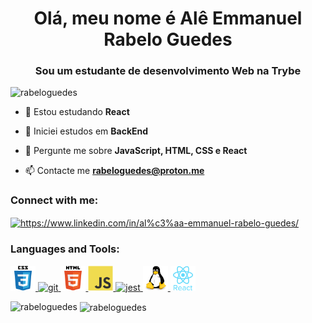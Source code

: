 <h1 align="center">Olá, meu nome é Alê Emmanuel Rabelo Guedes</h1>
<h3 align="center">Sou um estudante de desenvolvimento Web na Trybe</h3>

<p align="left"> <img src="https://komarev.com/ghpvc/?username=rabeloguedes&label=Profile%20views&color=0e75b6&style=flat" alt="rabeloguedes" /> </p>

- 📖 Estou estudando **React**

- 🌱 Iniciei estudos em **BackEnd**

- 💬 Pergunte me sobre **JavaScript, HTML, CSS e React**

- 📫 Contacte me **rabeloguedes@proton.me**

<h3 align="left">Connect with me:</h3>
<p align="left">
<a href="https://www.linkedin.com/in/alê-emmanuel-rabelo-guedes" target="blank"><img align="center" src="https://raw.githubusercontent.com/rahuldkjain/github-profile-readme-generator/master/src/images/icons/Social/linked-in-alt.svg" alt="https://www.linkedin.com/in/al%c3%aa-emmanuel-rabelo-guedes/" height="30" width="40" /></a>
</p>

<h3 align="left">Languages and Tools:</h3>
<p align="left"> <a href="https://www.w3schools.com/css/" target="_blank" rel="noreferrer"> <img src="https://raw.githubusercontent.com/devicons/devicon/master/icons/css3/css3-original-wordmark.svg" alt="css3" width="40" height="40"/> </a> <a href="https://git-scm.com/" target="_blank" rel="noreferrer"> <img src="https://www.vectorlogo.zone/logos/git-scm/git-scm-icon.svg" alt="git" width="40" height="40"/> </a> <a href="https://www.w3.org/html/" target="_blank" rel="noreferrer"> <img src="https://raw.githubusercontent.com/devicons/devicon/master/icons/html5/html5-original-wordmark.svg" alt="html5" width="40" height="40"/> </a> <a href="https://developer.mozilla.org/en-US/docs/Web/JavaScript" target="_blank" rel="noreferrer"> <img src="https://raw.githubusercontent.com/devicons/devicon/master/icons/javascript/javascript-original.svg" alt="javascript" width="40" height="40"/> </a> <a href="https://jestjs.io" target="_blank" rel="noreferrer"> <img src="https://www.vectorlogo.zone/logos/jestjsio/jestjsio-icon.svg" alt="jest" width="40" height="40"/> </a> <a href="https://www.linux.org/" target="_blank" rel="noreferrer"> <img src="https://raw.githubusercontent.com/devicons/devicon/master/icons/linux/linux-original.svg" alt="linux" width="40" height="40"/> </a> <a href="https://reactjs.org/" target="_blank" rel="noreferrer"> <img src="https://raw.githubusercontent.com/devicons/devicon/master/icons/react/react-original-wordmark.svg" alt="react" width="40" height="40"/> </a> </p>

<p><img align="left" src="https://github-readme-stats.vercel.app/api/top-langs?username=rabeloguedes&show_icons=true&locale=en&layout=compact" alt="rabeloguedes" /></p>

<p>&nbsp;<img align="center" src="https://github-readme-stats.vercel.app/api?username=rabeloguedes&show_icons=true&locale=en" alt="rabeloguedes" /></p>

